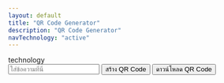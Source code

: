 ```yaml
---
layout: default
title: "QR Code Generator"
description: "QR Code Generator"
navTechnology: "active"
---
```

<div class="col-md-12 mb-2">technology</div>

<script src="https://cdn.jsdelivr.net/npm/qrcodejs/qrcode.min.js"></script>
<div class="col-md-6 offset-md-3">
    <div class="text-center">
        <input type="text" id="text" placeholder="ใส่ข้อความที่นี่" class="form-control input-lg m-3">
        <button class="btn btn-success btn-lg" onclick="generateQRCode()">สร้าง QR Code</button>
        <button class="btn btn-primary btn-lg" onclick="downloadQRCode()">ดาวน์โหลด QR Code</button>
        <center>
            <div id="qrcode" style="margin:20px;"></div>
        </center>
    </div>
</div>
<script>
    function generateQRCode() {
        const container = document.getElementById('qrcode');
        container.innerHTML = ''; // ล้างของเก่า
        const text = document.getElementById('text').value;
        new QRCode(container, {
            text: text,
            width: 256,
            height: 256,
            colorDark : "#000000",
            colorLight : "#ffffff",
            correctLevel : QRCode.CorrectLevel.H
        });
    }
    function downloadQRCode() {
        const img = document.querySelector('#qrcode img');
        if (!img) {
            alert("กรุณาสร้าง QR Code ก่อนดาวน์โหลด");
            return;
        }
        const link = document.createElement('a');
        link.href = img.src;
        link.download = 'qrcode.png';
        document.body.appendChild(link);
        link.click();
        document.body.removeChild(link);
    }
</script>